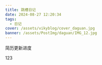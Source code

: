 ```yaml
---
title: 跳槽日记
date: 2024-08-27 12:20:34
tags:
  - 日记
cover: /assets/vikyblog/cover_daguan.jpg
banner: /assets/PostImg/daguan/IMG_12.jpg
---
```



简历更新进度

123